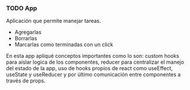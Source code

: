 ### TODO App ###

Aplicación que permite manejar tareas.
 - Agregarlas
 - Borrarlas
 - Marcarlas como terminadas con un click

En esta app apliqué conceptos importantes como lo son: custom hooks para aislar logica de los componentes, reducer para centralizar el manejo del estado de la app, uso de hooks propios de react como useEffect, useState y useReducer y por último comunicación entre componentes a través de props.

